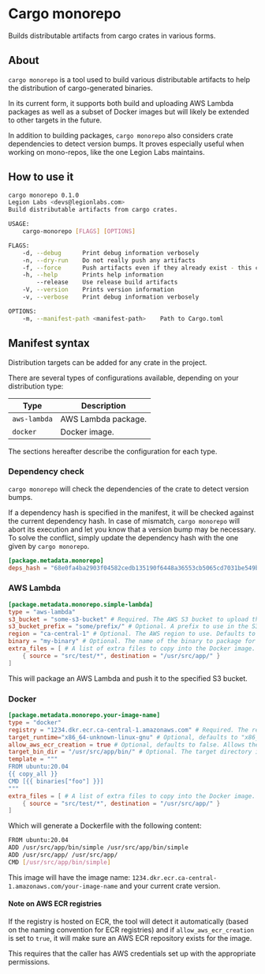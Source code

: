 # Cargo monorepo

Builds distributable artifacts from cargo crates in various forms.

## About

`cargo monorepo` is a tool used to build various distributable artifacts to
help the distribution of cargo-generated binaries.

In its current form, it supports both build and uploading AWS Lambda packages as
well as a subset of Docker images but will likely be extended to other targets
in the future.

In addition to building packages, `cargo monorepo` also considers crate
dependencies to detect version bumps. It proves especially useful when working
on mono-repos, like the one Legion Labs maintains.

## How to use it

```bash
cargo monorepo 0.1.0
Legion Labs <devs@legionlabs.com>
Build distributable artifacts from cargo crates.

USAGE:
    cargo-monorepo [FLAGS] [OPTIONS]

FLAGS:
    -d, --debug      Print debug information verbosely
    -n, --dry-run    Do not really push any artifacts
    -f, --force      Push artifacts even if they already exist - this can be dangerous
    -h, --help       Prints help information
        --release    Use release build artifacts
    -V, --version    Prints version information
    -v, --verbose    Print debug information verbosely

OPTIONS:
    -m, --manifest-path <manifest-path>    Path to Cargo.toml
```

## Manifest syntax

Distribution targets can be added for any crate in the project.

There are several types of configurations available, depending on your distribution type:

| Type | Description |
|-|-|
| `aws-lambda` | AWS Lambda package. |
| `docker` | Docker image. |

The sections hereafter describe the configuration for each type.

### Dependency check

`cargo monorepo` will check the dependencies of the crate to detect version bumps.

If a dependency hash is specified in the manifest, it will be checked against
the current dependency hash. In case of mismatch, `cargo monorepo` will abort
its execution and let you know that a version bump may be necessary. To solve
the conflict, simply update the dependency hash with the one given by `cargo
monorepo`.

```toml
[package.metadata.monorepo]
deps_hash = "68e0fa4ba2903f04582cedb135190f6448a36553cb5065cd7031be549b7ca53c"
```

### AWS Lambda

```toml
[package.metadata.monorepo.simple-lambda]
type = "aws-lambda"
s3_bucket = "some-s3-bucket" # Required. The AWS S3 bucket to upload the package to. If empty, the value of the `CARGO_MONOREPO_AWS_LAMBDA_S3_BUCKET` environment variable will be used.
s3_bucket_prefix = "some/prefix/" # Optional. A prefix to use in the S3 bucket in front of the generated artifacts.
region = "ca-central-1" # Optional. The AWS region to use. Defaults to the region of the AWS CLI.
binary = "my-binary" # Optional. The name of the binary to package for this lambda. Required only if the crate contains more than one binary.
extra_files = [ # A list of extra files to copy into the Docker image.
    { source = "src/test/*", destination = "/usr/src/app/" }
]
```

This will package an AWS Lambda and push it to the specified S3 bucket.

### Docker

```toml
[package.metadata.monorepo.your-image-name]
type = "docker"
registry = "1234.dkr.ecr.ca-central-1.amazonaws.com" # Required. The registy to push the image to. If empty, the value of the `CARGO_MONOREPO_DOCKER_REGISTRY` environment variable will be used.
target_runtime="x86_64-unknown-linux-gnu" # Optional, defaults to "x86_64-unknown-linux-gnu". The target runtime for the generated binaries. You probably don't need to change this.
allow_aws_ecr_creation = true # Optional, defaults to false. Allows the creation of AWS ECR repositories for the image.
target_bin_dir = "/usr/src/app/bin/" # Optional. The target directory in which to place the binaries. Defaults to "/bin".
template = """
FROM ubuntu:20.04
{{ copy_all }}
CMD [{{ binaries["foo"] }}]
"""
extra_files = [ # A list of extra files to copy into the Docker image.
    { source = "src/test/*", destination = "/usr/src/app/" }
]
```

Which will generate a Dockerfile with the following content:

```bash
FROM ubuntu:20.04
ADD /usr/src/app/bin/simple /usr/src/app/bin/simple
ADD /usr/src/app/ /usr/src/app/
CMD [/usr/src/app/bin/simple]
```

This image will have the image name:
`1234.dkr.ecr.ca-central-1.amazonaws.com/your-image-name` and your current crate
version.

#### Note on AWS ECR registries

If the registry is hosted on ECR, the tool will detect it automatically (based
on the naming convention for ECR registries) and if `allow_aws_ecr_creation` is
set to `true`, it will make sure an AWS ECR repository exists for the image.

This requires that the caller has AWS credentials set up with the appropriate
permissions.